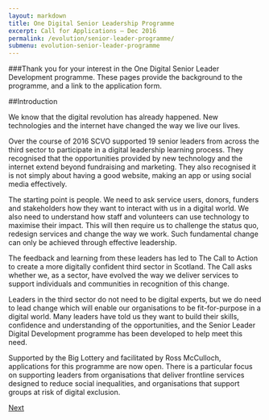 ```yaml
---
layout: markdown
title: One Digital Senior Leadership Programme
excerpt: Call for Applications – Dec 2016
permalink: /evolution/senior-leader-programme/
submenu: evolution-senior-leader-programme
---
```


###Thank you for your interest in the One Digital Senior Leader Development programme. These pages provide the background to the programme, and a link to the application form. 

##Introduction

We know that the digital revolution has already happened. New technologies and the internet have changed the way we live our lives. 

Over the course of 2016 SCVO supported 19 senior leaders from across the third sector to participate in a digital leadership learning process. They recognised that the opportunities provided by new technology and the internet extend beyond fundraising and marketing. They also recognised it is not simply about having a good website, making an app or using social media effectively. 

The starting point is people. We need to ask service users, donors, funders and stakeholders how they want to interact with us in a digital world. We also need to understand how staff and volunteers can use technology to maximise their impact. This will then require us to challenge the status quo, redesign services and change the way we work. Such fundamental change can only be achieved through effective leadership. 

The feedback and learning from these leaders has led to The Call to Action to create a more digitally confident third sector in Scotland. The Call asks whether we, as a sector, have evolved the way we deliver services to support individuals and communities in recognition of this change. 

Leaders in the third sector do not need to be digital experts, but we do need to lead change which will enable our organisations to be fit-for-purpose in a digital world. 
Many leaders have told us they want to build their skills, confidence and understanding of the opportunities, and the Senior Leader Digital Development programme has been developed to help meet this need. 

Supported by the Big Lottery and facilitated by Ross McCulloch, applications for this programme are now open. There is a particular focus on supporting leaders from organisations that deliver frontline services designed to reduce social inequalities, and organisations that support groups at risk of digital exclusion. 

<div class="section headingless">
    <a href="/evolution/apply-for-programme/context/" class="btn right">
        <i class="fa fa-pull-right fa-chevron-right"></i>
        Next
    </a>
</div>
